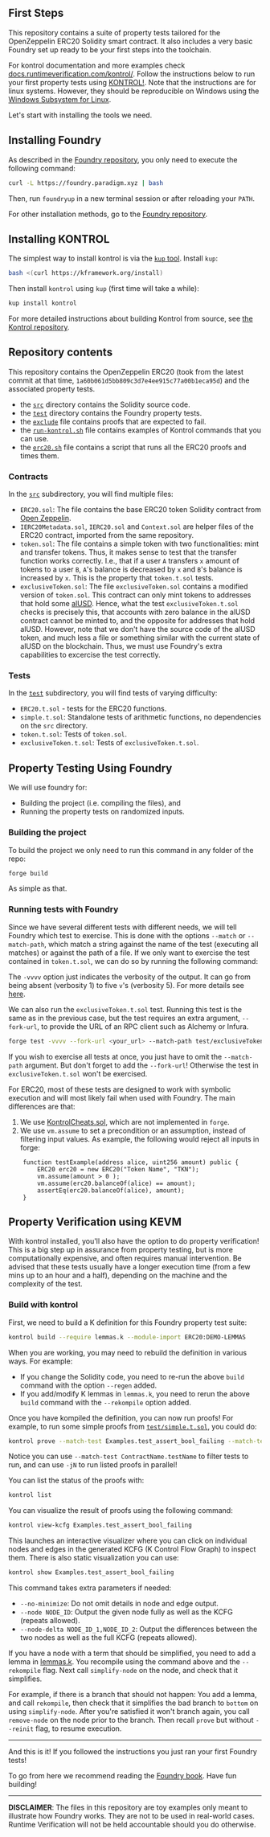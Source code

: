 First Steps
-----------

This repository contains a suite of property tests tailored for the OpenZeppelin ERC20 Solidity smart contract.
It also includes a very basic Foundry set up ready to be your first steps into the toolchain.

For kontrol documentation and more examples check [docs.runtimeverification.com/kontrol/](https://docs.runtimeverification.com/kontrol/).
Follow the instructions below to run your first property tests using [KONTROL!](https://github.com/runtimeverification/kontrol).
Note that the instructions are for linux systems.
However, they should be reproducible on Windows using the [Windows Subsystem for Linux](https://docs.microsoft.com/en-us/windows/wsl/).

Let's start with installing the tools we need.

Installing Foundry
------------------

As described in the [Foundry repository](https://github.com/foundry-rs/foundry/), you only need to execute the following command:

```sh
curl -L https://foundry.paradigm.xyz | bash
```

Then, run `foundryup` in a new terminal session or after reloading your `PATH`.

For other installation methods, go to the [Foundry repository](https://github.com/foundry-rs/foundry/).

Installing KONTROL
------------------

The simplest way to install kontrol is via the [`kup` tool](https://github.com/runtimeverification/kup).
Install `kup`:

```sh
bash <(curl https://kframework.org/install)
```

Then install `kontrol` using `kup` (first time will take a while):

```sh
kup install kontrol
```

For more detailed instructions about building Kontrol from source, see [the Kontrol repository](https://github.com/runtimeverification/kontrol).

Repository contents
-------------------

This repository contains the OpenZeppelin ERC20 (took from the latest commit at that time, `1a60b061d5bb809c3d7e4ee915c77a00b1eca95d`) and the associated property tests.
- the [`src`](./src) directory contains the Solidity source code.
- the [`test`](./test) directory contains the Foundry property tests.
- the [`exclude`](./exclude) file contains proofs that are expected to fail.
- the [`run-kontrol.sh`](./run-kontrol.sh) file contains examples of Kontrol commands that you can use.
- the [`erc20.sh`](./erc20.sh) file contains a script that runs all the ERC20 proofs and times them.

### Contracts

In the [`src`](./src) subdirectory, you will find multiple files:

- `ERC20.sol`: The file contains the base ERC20 token Solidity contract from [Open Zeppelin](https://github.com/OpenZeppelin/openzeppelin-contracts/tree/master/contracts/token/ERC20).
- `IERC20Metadata.sol`, `IERC20.sol` and `Context.sol` are helper files of the ERC20 contract, imported from the same repository.
- `token.sol`: The file contains a simple token with two functionalities: mint and transfer tokens.
  Thus, it makes sense to test that the transfer function works correctly.
  I.e., that if a user `A` transfers `x` amount of tokens to a user `B`, `A`'s balance is decreased by `x` and `B`'s balance is increased by `x`.
  This is the property that `token.t.sol` tests.
- `exclusiveToken.sol`: The file `exclusiveToken.sol` contains a modified version of `token.sol`.
  This contract can only mint tokens to addresses that hold some [alUSD](https://etherscan.io/token/0xbc6da0fe9ad5f3b0d58160288917aa56653660e9).
  Hence, what the test `exclusiveToken.t.sol` checks is precisely this, that accounts with zero balance in the alUSD contract cannot be minted to, and the opposite for addresses that hold alUSD.
  However, note that we don't have the source code of the alUSD token, and much less a file or something similar with the current state of alUSD on the blockchain.
  Thus, we must use Foundry's extra capabilities to excercise the test correctly.

### Tests

In the [`test`](./test) subdirectory, you will find tests of varying difficulty:

- `ERC20.t.sol` - tests for the ERC20 functions.
- `simple.t.sol`: Standalone tests of arithmetic functions, no dependencies on the `src` directory.
- `token.t.sol`: Tests of `token.sol`.
- `exclusiveToken.t.sol`: Tests of `exclusiveToken.t.sol`.

Property Testing Using Foundry
------------------------------

We will use foundry for:

- Building the project (i.e. compiling the files), and
- Running the property tests on randomized inputs.

### Building the project

To build the project we only need to run this command in any folder of the repo:

```sh
forge build
```

As simple as that.

### Running tests with Foundry

Since we have several different tests with different needs, we will tell Foundry which test to exercise.
This is done with the options `--match` or `--match-path`, which match a string against the name of the test (executing all matches) or against the path of a file.
If we only want to exercise the test contained in `token.t.sol`, we can do so by running the following command:

The `-vvvv` option just indicates the verbosity of the output.
It can go from being absent (verbosity 1) to five `v`'s (verbosity 5).
For more details see [here](https://book.getfoundry.sh/forge/tests#logs-and-traces).

We can also run the `exclusiveToken.t.sol` test.
Running this test is the same as in the previous case, but the test requires an extra
argument, `--fork-url`, to provide the URL of an RPC client such as Alchemy or Infura.

```sh
forge test -vvvv --fork-url <your_url> --match-path test/exclusiveToken.t.sol
```

If you wish to exercise all tests at once, you just have to omit the `--match-path` argument.
But don't forget to add the `--fork-url`! Otherwise the test in `exclusiveToken.t.sol` won't be exercised.

For ERC20, most of these tests are designed to work with symbolic execution and will most likely fail when used with Foundry.
The main differences are that:

1. We use [KontrolCheats.sol](./lib/kontrol-cheatcodes/src/KontrolCheats.sol), which are not implemented in `forge`.
2. We use `vm.assume` to set a precondition or an assumption, instead of filtering input values.
As example, the following would reject all inputs in forge:

```solidity
    function testExample(address alice, uint256 amount) public {
        ERC20 erc20 = new ERC20("Token Name", "TKN");
        vm.assume(amount > 0 );
        vm.assume(erc20.balanceOf(alice) == amount);
        assertEq(erc20.balanceOf(alice), amount);
    }
```
Property Verification using KEVM
--------------------------------

With kontrol installed, you'll also have the option to do property verification!
This is a big step up in assurance from property testing, but is more computationally expensive, and often requires manual intervention.
Be advised that these tests usually have a longer execution time (from a few mins up to an hour and a half), depending on the machine and the complexity of the test.

### Build with kontrol

First, we need to build a K definition for this Foundry property test suite:

```sh
kontrol build --require lemmas.k --module-import ERC20:DEMO-LEMMAS
```

When you are working, you may need to rebuild the definition in various ways.
For example:

- If you change the Solidity code, you need to re-run the above `build` command with the option `--regen` added.
- If you add/modify K lemmas in `lemmas.k`, you need to rerun the above `build` command with the `--rekompile` option added.

Once you have kompiled the definition, you can now run proofs!
For example, to run some simple proofs from [`test/simple.t.sol`](test/simple.t.sol), you could do:

```sh
kontrol prove --match-test Examples.test_assert_bool_failing --match-test Examples.test_assert_bool_passing -j2
```

Notice you can use `--match-test ContractName.testName` to filter tests to run, and can use `-jN` to run listed proofs in parallel!


You can list the status of the proofs with:

```sh
kontrol list
```

You can visualize the result of proofs using the following command:

```sh
kontrol view-kcfg Examples.test_assert_bool_failing
```

This launches an interactive visualizer where you can click on individual nodes and edges in the generated KCFG (K Control Flow Graph) to inspect them.
There is also static visualization you can use:

```sh
kontrol show Examples.test_assert_bool_failing
```

This command takes extra parameters if needed:

- `--no-minimize`: Do not omit details in node and edge output.
- `--node NODE_ID`: Output the given node fully as well as the KCFG (repeats allowed).
- `--node-delta NODE_ID_1,NODE_ID_2`: Output the differences between the two nodes as well as the full KCFG (repeats allowed).

If you have a node with a term that should be simplified, you need to add a lemma in [lemmas.k](./lemmas.k).
You recompile using the command above and the `--rekompile` flag.
Next call `simplify-node` on the node, and check that it simplifies.

For example, if there is a branch that should not happen:
You add a lemma, and call `rekompile`, then check that it simplifies the bad branch to `bottom` on using `simplify-node`.
After you're satisfied it won't branch again, you call `remove-node` on the node prior to the branch.
Then recall `prove` but without `--reinit` flag, to resume execution.

-------

And this is it! If you followed the instructions you just ran your first Foundry tests!

To go from here we recommend reading the [Foundry book](https://book.getfoundry.sh).
Have fun building!

---------------

**DISCLAIMER**: The files in this repository are toy examples only meant to illustrate how Foundry works.
They are not to be used in real-world cases.
Runtime Verification will not be held accountable should you do otherwise.
